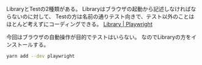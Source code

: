 LibraryとTestの2種類がある。
Libraryはブラウザの起動から記述しなければならないのに対して、
Testの方は名前の通りテスト向きで、テスト以外のことはほとんど考えずにコーディングできる。
[Library | Playwright](https://playwright.dev/docs/library)

今回はブラウザの自動操作が目的でテストはいらない。
	なのでLibraryの方をインストールする。
```sh
yarn add --dev playwright
```